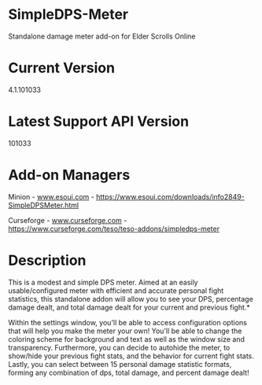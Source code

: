 # SimpleDPS-Meter
Standalone damage meter add-on for Elder Scrolls Online

# Current Version
4.1.101033

# Latest Support API Version
101033

# Add-on Managers
Minion - www.esoui.com - https://www.esoui.com/downloads/info2849-SimpleDPSMeter.html

Curseforge - www.curseforge.com - https://www.curseforge.com/teso/teso-addons/simpledps-meter

# Description

This is a modest and simple DPS meter. Aimed at an easily usable/configured meter with efficient and accurate personal fight statistics, this standalone addon will allow you to see your DPS, percentage damage dealt, and total damage dealt for your current and previous fight.*

Within the settings window, you'll be able to access configuration options that will help you make the meter your own! You'll be able to change the coloring scheme for background and text as well as the window size and transparency. Furthermore, you can decide to autohide the meter, to show/hide your previous fight stats, and the behavior for current fight stats. Lastly, you can select between 15 personal damage statistic formats, forming any combination of dps, total damage, and percent damage dealt!

